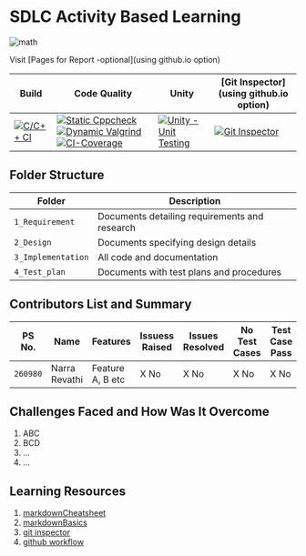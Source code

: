 # SDLC Activity Based Learning
![math](https://user-images.githubusercontent.com/80764179/114262836-d25db980-99ff-11eb-8e60-7894a6e0a0b4.jpg)

Visit [Pages for Report -optional](using github.io option)

Build | Code Quality | Unity | [Git Inspector](using github.io option)
------|----------|-------|--------------
[![C/C++ CI](https://github.com/260980/Mini-Project/actions/workflows/c-cpp.yml/badge.svg)](https://github.com/260980/Mini-Project/actions/workflows/c-cpp.yml) | [![Static Cppcheck](https://github.com/260980/Mini-Project/actions/workflows/cppcheck.yml/badge.svg)](https://github.com/260980/Mini-Project/actions/workflows/cppcheck.yml) [![Dynamic Valgrind](https://github.com/260980/Mini-Project/actions/workflows/CodeQuality_Dynamic.yml/badge.svg)](https://github.com/260980/Mini-Project/actions/workflows/CodeQuality_Dynamic.yml) [![CI-Coverage](https://github.com/260980/Mini-Project/actions/workflows/gcov.yml/badge.svg)](https://github.com/260980/Mini-Project/actions/workflows/gcov.yml) | [![Unity - Unit Testing](https://github.com/260980/Mini-Project/actions/workflows/unity.yml/badge.svg)](https://github.com/260980/Mini-Project/actions/workflows/unity.yml)| [![Git Inspector](https://github.com/260980/Mini-Project/actions/workflows/gitinspector.yml/badge.svg)](https://github.com/260980/Mini-Project/actions/workflows/gitinspector.yml)


## Folder Structure
Folder             | Description
-------------------| -----------------------------------------
`1_Requirement`   | Documents detailing requirements and research
`2_Design`         | Documents specifying design details
`3_Implementation` | All code and documentation
`4_Test_plan`      | Documents with test plans and procedures

## Contributors List and Summary

PS No. |  Name   |    Features    | Issuess Raised |Issues Resolved|No Test Cases|Test Case Pass
-------|---------|----------------|----------------|---------------|-------------|--------------
`260980` | Narra Revathi  | Feature A, B etc    | X No     | X No   |X No   |X No         

## Challenges Faced and How Was It Overcome

1. ABC
2. BCD
3. ...
4. ...

## Learning Resources
1. [markdownCheatsheet](https://github.com/adam-p/markdown-here/wiki/Markdown-Cheatsheet)
2. [markdownBasics](https://guides.github.com/features/mastering-markdown/)
3. [git inspector](https://github.com/ejwa/gitinspector.git)
4. [github workflow](https://docs.github.com/en/actions/learn-github-action)
